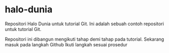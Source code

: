 # halo-dunia
Repositori Halo Dunia untuk tutorial Git.
Ini adalah sebuah contoh repositori untuk tutorial Git.

Repositori ini dibangun mengikuti tahap demi tahap pada tutorial.
Sekarang masuk pada langkah Github
Ikuti langkah sesuai prosedur